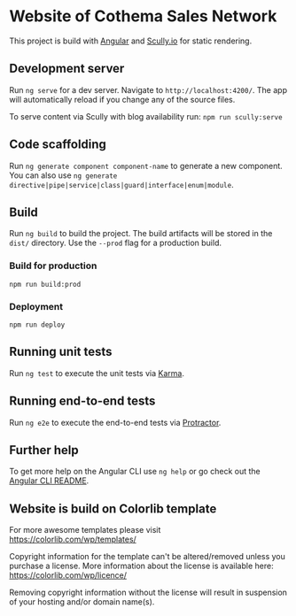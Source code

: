 # Website of Cothema Sales Network

This project is build with [Angular](https://github.com/angular/angular)
and [Scully.io](https://github.com/scullyio/scully) for static rendering.

## Development server

Run `ng serve` for a dev server. Navigate to `http://localhost:4200/`. The app will automatically reload if you change any of the source files.

To serve content via Scully with blog availability run:
`npm run scully:serve`

## Code scaffolding

Run `ng generate component component-name` to generate a new component. You can also use `ng generate directive|pipe|service|class|guard|interface|enum|module`.

## Build

Run `ng build` to build the project. The build artifacts will be stored in the `dist/` directory. Use the `--prod` flag for a production build.

### Build for production

```
npm run build:prod
```

### Deployment

```
npm run deploy
```

## Running unit tests

Run `ng test` to execute the unit tests via [Karma](https://karma-runner.github.io).

## Running end-to-end tests

Run `ng e2e` to execute the end-to-end tests via [Protractor](http://www.protractortest.org/).

## Further help

To get more help on the Angular CLI use `ng help` or go check out the [Angular CLI README](https://github.com/angular/angular-cli/blob/master/README.md).

## Website is build on Colorlib template

For more awesome templates please visit https://colorlib.com/wp/templates/

Copyright information for the template can't be altered/removed unless you purchase a license.
More information about the license is available here: https://colorlib.com/wp/licence/

Removing copyright information without the license will result in suspension of your hosting and/or domain name(s).
